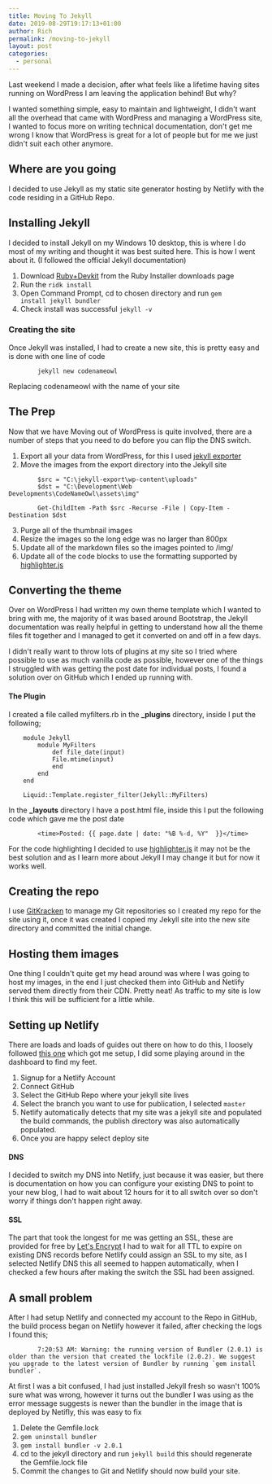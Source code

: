 ```yaml
---
title: Moving To Jekyll
date: 2019-08-29T19:17:13+01:00
author: Rich
permalink: /moving-to-jekyll
layout: post
categories:
  - personal
---
```


Last weekend I made a decision, after what feels like a lifetime having sites running on WordPress I am leaving the application behind! But why? 

I wanted something simple, easy to maintain and lightweight, I didn't want all the overhead that came with WordPress and managing a WordPress site, I wanted to focus more on writing technical documentation, don't get me wrong I know that WordPress is great for a lot of people but for me we just didn't suit each other anymore. 

## Where are you going

I decided to use Jekyll as my static site generator hosting by Netlify with the code residing in a GitHub Repo. 

## Installing Jekyll

I decided to install Jekyll on my Windows 10 desktop, this is where I do most of my writing and thought it was best suited here. This is how I went about it. (I followed the official Jekyll documentation) 

1. Download [Ruby+Devkit](https://rubyinstaller.org/downloads/) from the Ruby Installer downloads page
2. Run the <code>ridk install</code>
3. Open Command Prompt, cd to chosen directory and run <code>gem install jekyll bundler</code>
4. Check install was successful <code>jekyll -v</code>

### Creating the site

Once Jekyll was installed, I had to create a new site, this is pretty easy and is done with one line of code 

```
        jekyll new codenameowl
  ```

Replacing codenameowl with the name of your site

## The Prep

Now that we have 
Moving out of WordPress is quite involved, there are a number of steps that you need to do before you can flip the DNS switch. 

1. Export all your data from WordPress, for this I used [jekyll exporter](https://wordpress.org/plugins/jekyll-exporter/)
2. Move the images from the export directory into the Jekyll site

```
        $src = "C:\jekyll-export\wp-content\uploads"
        $dst = "C:\Development\Web Developments\CodeNameOwl\assets\img"

        Get-ChildItem -Path $src -Recurse -File | Copy-Item -Destination $dst    
  ```

3. Purge all of the thumbnail images
4. Resize the images so the long edge was no larger than 800px
5. Update all of the markdown files so the images pointed to /img/
6. Update all of the code blocks to use the formatting supported by [highlighter.js](https://highlightjs.org/usage/)

## Converting the theme

Over on WordPress I had written my own theme template which I wanted to bring with me, the majority of it was based around Bootstrap, the Jekyll documentation was really helpful in getting to understand how all the theme files fit together and I managed to get it converted on and off in a few days.

I didn't really want to throw lots of plugins at my site so I tried where possible to use as much vanilla code as possible, however one of the things I struggled with was getting the post date for individual posts, I found a solution over on GitHub which I ended up running with.

#### The Plugin

I created a file called myfilters.rb in the **_plugins** directory, inside I put the following;

```
    module Jekyll
        module MyFilters
            def file_date(input)
            File.mtime(input)
            end
        end
    end

    Liquid::Template.register_filter(Jekyll::MyFilters)
```

In the **_layouts** directory I have a post.html file, inside this I put the following code which gave me the post date

```
        <time>Posted: {{ page.date | date: "%B %-d, %Y"  }}</time>
  ```

For the code highlighting I decided to use [highlighter.js](https://highlightjs.org/usage/) it may not be the best solution and as I learn more about Jekyll I may change it but for now it works well.

## Creating the repo

I use [GitKracken](https://www.gitkraken.com) to manage my Git repositories so I created my repo for the site using it, once it was created I copied my Jekyll site into the new site directory and committed the initial change. 

## Hosting them images

One thing I couldn't quite get my head around was where I was going to host my images, in the end I just checked them into GitHub and Netlify served them directly from their CDN. Pretty neat! As traffic to my site is low I think this will be sufficient for a little while. 

## Setting up Netlify

There are loads and loads of guides out there on how to do this, I loosely followed [this one](https://www.chrisanthropic.com/blog/2018/migrating-blog-from-aws-stack-to-netlify/) which got me setup, I did some playing around in the dashboard to find my feet.

1. Signup for a Netlify Account
2. Connect GitHub
3. Select the GitHub Repo where your jekyll site lives
4. Select the branch you want to use for publication, I selected <code>master</code>
5. Netlify automatically detects that my site was a jekyll site and populated the build commands, the publish directory was also automatically populated.
6. Once you are happy select deploy site

#### DNS

I decided to switch my DNS into Netlify, just because it was easier, but there is documentation on how you can configure your existing DNS to point to your new blog, I had to wait about 12 hours for it to all switch over so don't worry if things don't happen right away.

#### SSL

The part that took the longest for me was getting an SSL, these are provided for free by [Let's Encrypt](https://letsencrypt.org) I had to wait for all TTL to expire on existing DNS records before Netlify could assign an SSL to my site, as I selected Netlify DNS this all seemed to happen automatically, when I checked a few hours after making the switch the SSL had been assigned.

## A small problem 

After I had setup Netlify and connected my account to the Repo in GitHub, the build process began on Netlify however it failed, after checking the logs I found this;

```
        7:20:53 AM: Warning: the running version of Bundler (2.0.1) is older than the version that created the lockfile (2.0.2). We suggest you upgrade to the latest version of Bundler by running `gem install bundler`.
  ```

At first I was a bit confused, I had just installed Jekyll fresh so wasn't 100% sure what was wrong, however it turns out the bundler I was using as the error message suggests is newer than the bundler in the image that is deployed by Netifly, this was easy to fix

1. Delete the Gemfile.lock
2. <code>gem uninstall bundler</code>
3. <code>gem install bundler -v 2.0.1</code>
4. cd to the jekyll directory and run <code>jekyll build</code> this should regenerate the Gemfile.lock file
5. Commit the changes to Git and Netlify should now build your site.
